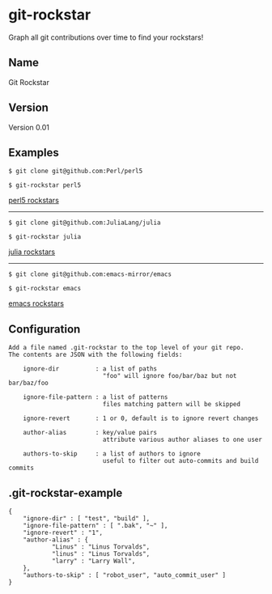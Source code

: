 git-rockstar
==================

Graph all git contributions over time to find your rockstars!

Name
-----
Git Rockstar

Version
---------
Version 0.01

Examples
-----------

    $ git clone git@github.com:Perl/perl5

    $ git-rockstar perl5

[perl5 rockstars](https://github.com/xxfelixxx/git-rockstar/blob/master/images/perl5_rockstar.svg)

-----------

    $ git clone git@github.com:JuliaLang/julia

    $ git-rockstar julia

[julia rockstars](https://github.com/xxfelixxx/git-rockstar/blob/master/images/julia_rockstar.svg)

-----------

    $ git clone git@github.com:emacs-mirror/emacs

    $ git-rockstar emacs

[emacs rockstars](https://github.com/xxfelixxx/git-rockstar/blob/master/images/emacs_rockstar.svg)

Configuration
---------------

    Add a file named .git-rockstar to the top level of your git repo.
    The contents are JSON with the following fields:

        ignore-dir          : a list of paths
                              "foo" will ignore foo/bar/baz but not bar/baz/foo

        ignore-file-pattern : a list of patterns
                              files matching pattern will be skipped

        ignore-revert       : 1 or 0, default is to ignore revert changes

        author-alias        : key/value pairs
                              attribute various author aliases to one user

        authors-to-skip     : a list of authors to ignore
                              useful to filter out auto-commits and build commits

.git-rockstar-example
-----------------------

    {
        "ignore-dir" : [ "test", "build" ],
        "ignore-file-pattern" : [ ".bak", "~" ],
        "ignore-revert" : "1",
        "author-alias" : {
                "Linus" : "Linus Torvalds",
                "linus" : "Linus Torvalds",
                "larry" : "Larry Wall",
        },
        "authors-to-skip" : [ "robot_user", "auto_commit_user" ]
    }


